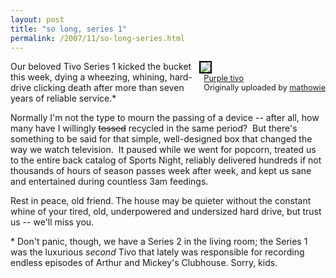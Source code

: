 ```yaml
---
layout: post
title: "so long, series 1"
permalink: /2007/11/so-long-series.html
---
```


<div style="float: right; margin-left: 10px; margin-bottom: 10px;"> <a href="http://www.flickr.com/photos/mathowie/5436634/" title="photo sharing"><img src="http://farm1.static.flickr.com/3/5436634_4c21a7e83d_m.jpg" style="border: 2px solid rgb(0, 0, 0);" /></a> <br /> <span style="font-size: 0.9em; margin-top: 0px;">&nbsp; <a href="http://www.flickr.com/photos/mathowie/5436634/">Purple tivo</a>&nbsp; <br />&nbsp; Originally uploaded by <a href="http://www.flickr.com/people/mathowie/">mathowie</a> </span></div>

<p>Our beloved Tivo Series 1 kicked the bucket this week, dying a wheezing, whining, hard-drive clicking death after more than seven years of reliable service.*</p>

<p>Normally I'm not the type to mourn the passing of a device -- after all, how many have I willingly <del>tossed</del> recycled in the same period?&nbsp; But there's something to be said for that simple, well-designed box that changed the way we watch television.&nbsp; It paused while we went for popcorn, treated us to the entire back catalog of Sports Night, reliably delivered hundreds if not thousands of hours of season passes week after week, and kept us sane and entertained during countless 3am feedings.</p>

<p>Rest in peace, old friend. The house may be quieter without the constant whine of your tired, old, underpowered and undersized hard drive, but trust us -- we'll miss you.</p>

<p>* Don't panic, though, we have a Series 2 in the living room; the Series 1 was the luxurious <em>second</em> Tivo that lately was responsible for recording endless episodes of Arthur and Mickey's Clubhouse. Sorry, kids.</p>


